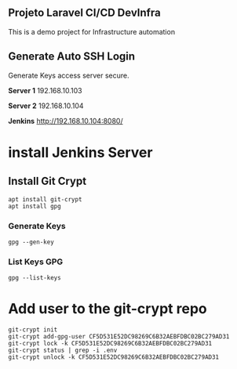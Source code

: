 ## Projeto Laravel CI/CD DevInfra

This is a demo project for Infrastructure automation


## Generate Auto SSH Login
Generate Keys access server secure.

**Server 1**
192.168.10.103

**Server 2**
192.168.10.104

**Jenkins**
http://192.168.10.104:8080/



# install Jenkins Server



## Install Git Crypt

```ssh
apt install git-crypt
apt install gpg
```

### Generate Keys

`gpg --gen-key`


### List Keys GPG

`gpg --list-keys`


# Add user to the git-crypt repo
```
git-crypt init
git-crypt add-gpg-user CF5D531E52DC98269C6B32AEBFDBC02BC279AD31
git-crypt lock -k CF5D531E52DC98269C6B32AEBFDBC02BC279AD31
git-crypt status | grep -i .env
git-crypt unlock -k CF5D531E52DC98269C6B32AEBFDBC02BC279AD31
```



